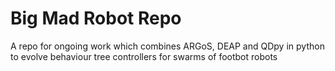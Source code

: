 # Big Mad Robot Repo

A repo for ongoing work which combines ARGoS, DEAP and QDpy in python to evolve behaviour tree controllers for swarms of footbot robots
